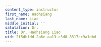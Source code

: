 ```yaml
---
content_type: instructor
first_name: Haohsiang
last_name: Liao
middle_initial: ''
salutation: Dr.
title: Dr. Haohsiang Liao
uid: 2f5dbfdd-2a6e-aa13-c3d8-8317cc9a1ebd
---
```

